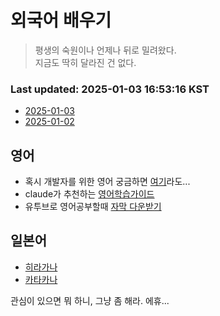 # 외국어 배우기
> 평생의 숙원이나 언제나 뒤로 밀려왔다.   
> 지금도 딱히 달라진 건 없다.

### Last updated: 2025-01-03 16:53:16 KST

- [2025-01-03](20250103.md)
- [2025-01-02](20250102.md)

## 영어
   
- 혹시 개발자를 위한 영어 궁금하면 [여기](https://www.freecodecamp.org/learn/a2-english-for-developers/)라도...
- claude가 추천하는 [영어학습가이드](english-learning-guide.md)
- 유투브로 영어공부할때 [자막 다운받기](https://downsub.com/)

## 일본어
   
- [히라가나](hiragana-guide.md)
- [카타카나](katakana-guide.md)
   
관심이 있으면 뭐 하니, 그냥 좀 해라. 에휴...
   